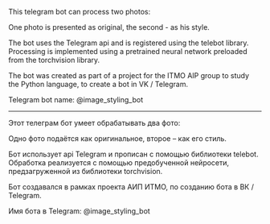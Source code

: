 This telegram bot can process two photos:

One photo is presented as original, the second - as his style.

The bot uses the Telegram api and is registered using the telebot library.
Processing is implemented using a pretrained neural network preloaded from the torchvision library.


The bot was created as part of a project for the ITMO AIP group to study the Python language, to create a bot in VK / Telegram.

Telegram bot name: @image_styling_bot

--------------------------------------------------------------------------------------------------------------------------------

Этот телеграм бот умеет обрабатывать два фото:

Одно фото подаётся как оригинальное, второе – как его стиль.

Бот использует api Telegram и прописан с помощью библиотеки telebot.
Обработка реализуется с помощью предобученной нейросети, предзагруженной из библиотеки torchvision.


Бот создавался в рамках проекта АИП ИТМО, по созданию бота в ВК / Telegram.

Имя бота в Telegram: @image_styling_bot
